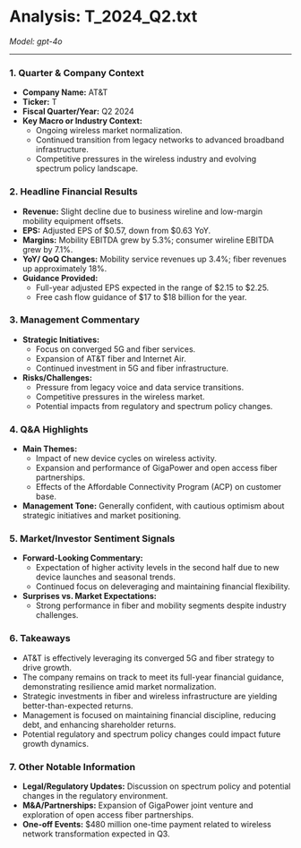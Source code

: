 # Analysis: T_2024_Q2.txt

*Model: gpt-4o*

---

### 1. Quarter & Company Context
- **Company Name:** AT&T
- **Ticker:** T
- **Fiscal Quarter/Year:** Q2 2024
- **Key Macro or Industry Context:**
  - Ongoing wireless market normalization.
  - Continued transition from legacy networks to advanced broadband infrastructure.
  - Competitive pressures in the wireless industry and evolving spectrum policy landscape.

### 2. Headline Financial Results
- **Revenue:** Slight decline due to business wireline and low-margin mobility equipment offsets.
- **EPS:** Adjusted EPS of $0.57, down from $0.63 YoY.
- **Margins:** Mobility EBITDA grew by 5.3%; consumer wireline EBITDA grew by 7.1%.
- **YoY/ QoQ Changes:** Mobility service revenues up 3.4%; fiber revenues up approximately 18%.
- **Guidance Provided:**
  - Full-year adjusted EPS expected in the range of $2.15 to $2.25.
  - Free cash flow guidance of $17 to $18 billion for the year.

### 3. Management Commentary
- **Strategic Initiatives:**
  - Focus on converged 5G and fiber services.
  - Expansion of AT&T fiber and Internet Air.
  - Continued investment in 5G and fiber infrastructure.
- **Risks/Challenges:**
  - Pressure from legacy voice and data service transitions.
  - Competitive pressures in the wireless market.
  - Potential impacts from regulatory and spectrum policy changes.

### 4. Q&A Highlights
- **Main Themes:**
  - Impact of new device cycles on wireless activity.
  - Expansion and performance of GigaPower and open access fiber partnerships.
  - Effects of the Affordable Connectivity Program (ACP) on customer base.
- **Management Tone:** Generally confident, with cautious optimism about strategic initiatives and market positioning.

### 5. Market/Investor Sentiment Signals
- **Forward-Looking Commentary:**
  - Expectation of higher activity levels in the second half due to new device launches and seasonal trends.
  - Continued focus on deleveraging and maintaining financial flexibility.
- **Surprises vs. Market Expectations:**
  - Strong performance in fiber and mobility segments despite industry challenges.

### 6. Takeaways
- AT&T is effectively leveraging its converged 5G and fiber strategy to drive growth.
- The company remains on track to meet its full-year financial guidance, demonstrating resilience amid market normalization.
- Strategic investments in fiber and wireless infrastructure are yielding better-than-expected returns.
- Management is focused on maintaining financial discipline, reducing debt, and enhancing shareholder returns.
- Potential regulatory and spectrum policy changes could impact future growth dynamics.

### 7. Other Notable Information
- **Legal/Regulatory Updates:** Discussion on spectrum policy and potential changes in the regulatory environment.
- **M&A/Partnerships:** Expansion of GigaPower joint venture and exploration of open access fiber partnerships.
- **One-off Events:** $480 million one-time payment related to wireless network transformation expected in Q3.